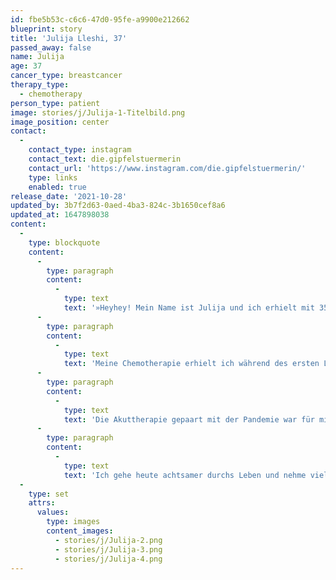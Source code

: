 ```yaml
---
id: fbe5b53c-c6c6-47d0-95fe-a9900e212662
blueprint: story
title: 'Julija Lleshi, 37'
passed_away: false
name: Julija
age: 37
cancer_type: breastcancer
therapy_type:
  - chemotherapy
person_type: patient
image: stories/j/Julija-1-Titelbild.png
image_position: center
contact:
  -
    contact_type: instagram
    contact_text: die.gipfelstuermerin
    contact_url: 'https://www.instagram.com/die.gipfelstuermerin/'
    type: links
    enabled: true
release_date: '2021-10-28'
updated_by: 3b7f2d63-0aed-4ba3-824c-3b1650cef8a6
updated_at: 1647898038
content:
  -
    type: blockquote
    content:
      -
        type: paragraph
        content:
          -
            type: text
            text: '»Heyhey! Mein Name ist Julija und ich erhielt mit 35 Jahren am 3. Januar 2020 die Diagnose ›Triple Negatives Mammakarzinom‹. Meine Kinder waren zu dem Zeitpunkt 2 und 5 Jahre alt und ich hatte große Angst, dass ich die wichtigen Meilensteine in ihrem Leben, wie die Einschulung, nicht miterleben würde.'
      -
        type: paragraph
        content:
          -
            type: text
            text: 'Meine Chemotherapie erhielt ich während des ersten Lockdowns. So saßen wir zu viert in unserer 80 qm großen Wohnung. Mein Mann hatte mehr zu tun als normal und saß im Homeoffice, hangelte sich von Meeting zu Meeting. Statt die Kinder in die Kita zu bringen, verbrachte ich viel Zeit mit ihnen im Wald. Ich war ständig müde, funktionierte aber und schleppte mich von Etappenziel zu Etappenziel – angetrieben von den Kindern.'
      -
        type: paragraph
        content:
          -
            type: text
            text: 'Die Akuttherapie gepaart mit der Pandemie war für mich wie ein Ausstieg aus meinem Hamsterrad-Leben. In der Zeit habe ich viel geschrieben, um zu verstehen, und suchte mir meine Ruheorte im Wald. Irgendwie schaffte ich es, mich neu zu sortieren.'
      -
        type: paragraph
        content:
          -
            type: text
            text: 'Ich gehe heute achtsamer durchs Leben und nehme viel mehr Rücksicht auf meine Bedürfnisse. Tue vieles, was mir guttut und nehme mir mehr Auszeiten. Meine Krebsreise war für mich wie ein Heimkommen zu mir selber. Ich bin ein sehr intuitiver Mensch, der sich früher verbogen hat, um sich anzupassen. Jetzt mache ich – fast – nur noch, was mir Spaß macht. Dieses Jahr haben wir übrigens unseren Sohn eingeschult und unsere Tochter folgt in zwei Jahren.«'
  -
    type: set
    attrs:
      values:
        type: images
        content_images:
          - stories/j/Julija-2.png
          - stories/j/Julija-3.png
          - stories/j/Julija-4.png
---
```

